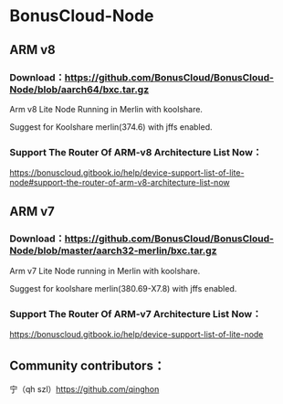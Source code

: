 # BonusCloud-Node

## ARM v8
### Download：https://github.com/BonusCloud/BonusCloud-Node/blob/aarch64/bxc.tar.gz

Arm v8 Lite Node Running in Merlin with koolshare.

Suggest for Koolshare merlin(374.6) with jffs enabled.

### Support The Router Of ARM-v8 Architecture List Now：
https://bonuscloud.gitbook.io/help/device-support-list-of-lite-node#support-the-router-of-arm-v8-architecture-list-now


## ARM v7
### Download：https://github.com/BonusCloud/BonusCloud-Node/blob/master/aarch32-merlin/bxc.tar.gz

Arm v7 Lite Node running in Merlin with koolshare.

Suggest for koolshare merlin(380.69-X7.8) with jffs enabled. 

### Support The Router Of ARM-v7 Architecture List Now：
https://bonuscloud.gitbook.io/help/device-support-list-of-lite-node

## Community contributors： 

宁（qh szl）https://github.com/qinghon
